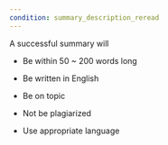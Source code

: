 ```yaml
---
condition: summary_description_reread
---
```


<div className="mt-2 font-light">

A successful summary will

- Be within 50 ~ 200 words long

- Be written in English

- Be on topic

- Not be plagiarized

- Use appropriate language

</div>
